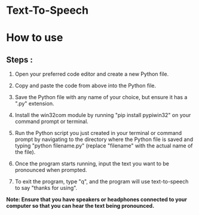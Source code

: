 # Text-To-Speech 
# How to use
## Steps :

1. Open your preferred code editor and create a new Python file.

2. Copy and paste the code from above into the Python file.

3. Save the Python file with any name of your choice, but ensure it has a ".py" extension.

4. Install the win32com module by running "pip install pypiwin32" on your command prompt or terminal.

5. Run the Python script you just created in your terminal or command prompt by navigating to the directory where the Python file is saved and typing "python      filename.py" (replace "filename" with the actual name of the file).

6. Once the program starts running, input the text you want to be pronounced when prompted.

7. To exit the program, type "q", and the program will use text-to-speech to say "thanks for using".

<b> Note: Ensure that you have speakers or headphones connected to your computer so that you can hear the text being pronounced.</b>
